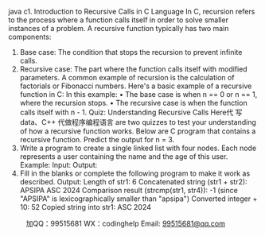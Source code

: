 java c1. Introduction to Recursive Calls in C Language
In C, recursion refers to the process where a function calls itself in order to solve smaller 
instances of a problem. A recursive function typically has two main components:
1. Base case: The condition that stops the recursion to prevent infinite calls.
2. Recursive case: The part where the function calls itself with modified 
parameters.
A common example of recursion is the calculation of factorials or Fibonacci numbers.
Here's a basic example of a recursive function in C:
In this example:
• The base case is when n == 0 or n == 1, where the recursion stops.
• The recursive case is when the function calls itself with n - 1.
Quiz: Understanding Recursive Calls
Here代 写data、C++
代做程序编程语言 are two quizzes to test your understanding of how a recursive function works. 
Below are C program that contains a recursive function. Predict the output for n = 3.
2. Write a program to create a single linked list with four nodes. Each node represents a 
user containing the name and the age of this user.
Example: 
Input: 
Output:
3. Fill in the blanks or complete the following program to make it work as 
described.
Output:
 Length of str1: 6
 Concatenated string (str1 + str2): APSIPA ASC 2024
 Comparison result (strcmp(str1, str4)): -1 (since "APSIPA" is lexicographically 
smaller than "apsipa")
 Converted integer + 10: 52
 Copied string into str1: ASC 2024

         
加QQ：99515681  WX：codinghelp  Email: 99515681@qq.com
